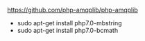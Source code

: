 https://github.com/php-amqplib/php-amqplib

* sudo apt-get install php7.0-mbstring
* sudo apt-get install php7.0-bcmath
